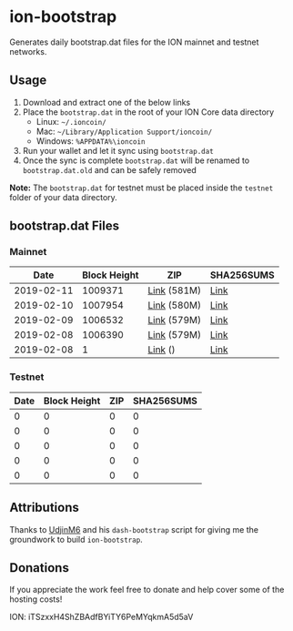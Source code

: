 # ion-bootstrap

Generates daily bootstrap.dat files for the ION mainnet and testnet networks.

## Usage

1. Download and extract one of the below links
2. Place the `bootstrap.dat` in the root of your ION Core data directory
    - Linux: `~/.ioncoin/`
    - Mac: `~/Library/Application Support/ioncoin/`
    - Windows: `%APPDATA%\ioncoin`
3. Run your wallet and let it sync using `bootstrap.dat`
4. Once the sync is complete `bootstrap.dat` will be renamed to `bootstrap.dat.old` and can be safely removed

**Note:** The `bootstrap.dat` for testnet must be placed inside the `testnet` folder of your data directory.

## bootstrap.dat Files

### Mainnet

|    Date    | Block Height | ZIP | SHA256SUMS |
| ---------- | ------------ | --- | ---------- |
| 2019-02-11 | 1009371 | [Link](https://s3-ap-southeast-2.amazonaws.com/ion-bootstrap/mainnet/2019-02-11/bootstrap.dat.zip) (581M) | [Link](https://s3-ap-southeast-2.amazonaws.com/ion-bootstrap/mainnet/2019-02-11/SHA256SUMS) |
| 2019-02-10 | 1007954 | [Link](https://s3-ap-southeast-2.amazonaws.com/ion-bootstrap/mainnet/2019-02-10/bootstrap.dat.zip) (580M) | [Link](https://s3-ap-southeast-2.amazonaws.com/ion-bootstrap/mainnet/2019-02-10/SHA256SUMS) |
| 2019-02-09 | 1006532 | [Link](https://s3-ap-southeast-2.amazonaws.com/ion-bootstrap/mainnet/2019-02-09/bootstrap.dat.zip) (579M) | [Link](https://s3-ap-southeast-2.amazonaws.com/ion-bootstrap/mainnet/2019-02-09/SHA256SUMS) |
| 2019-02-08 | 1006390 | [Link](https://s3-ap-southeast-2.amazonaws.com/ion-bootstrap/mainnet/2019-02-08/bootstrap.dat.zip) (579M) | [Link](https://s3-ap-southeast-2.amazonaws.com/ion-bootstrap/mainnet/2019-02-08/SHA256SUMS) |
| 2019-02-08 | 1 | [Link](https://s3-ap-southeast-2.amazonaws.com/ion-bootstrap/mainnet/2019-02-08/bootstrap.dat.zip) () | [Link](https://s3-ap-southeast-2.amazonaws.com/ion-bootstrap/mainnet/2019-02-08/SHA256SUMS) |

### Testnet

|    Date    | Block Height | ZIP | SHA256SUMS |
| ---------- | ------------ | --- | ---------- |
| 0 | 0 | 0 | 0 |
| 0 | 0 | 0 | 0 |
| 0 | 0 | 0 | 0 |
| 0 | 0 | 0 | 0 |
| 0 | 0 | 0 | 0 |

## Attributions

Thanks to [UdjinM6](https://github.com/UdjinM6) and his `dash-bootstrap` script
for giving me the groundwork to build `ion-bootstrap`.

## Donations

If you appreciate the work feel free to donate and help cover some of the
hosting costs!

ION: iTSzxxH4ShZBAdfBYiTY6PeMYqkmA5d5aV
